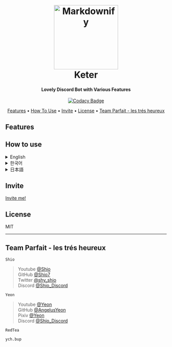 <h1 align="center">
  <br>
  <a href="https://github.com/Shio7/Keter"><img src="https://raw.githubusercontent.com/Shio7/Keter/master/Docs/Keter_symbol.png" alt="Markdownify" width="200"></a>
  <br>
  Keter
  <br>
</h1>
<h4 align="center">Lovely Discord Bot with Various Features</h4>
<p align="center">
  <a href="https://app.codacy.com/gh/Shio7/Keter?utm_source=github.com&utm_medium=referral&utm_content=Shio7/Keter&utm_campaign=Badge_Grade">
    <img src="https://api.codacy.com/project/badge/Grade/f5164554f8cc426ba6232263110d91f0"
         alt="Codacy Badge">
  </a>
</p>
<p align="center">
  <a href="#features">Features</a> •
  <a href="#how-to-use">How To Use</a> •
  <a href="#invite">Invite</a> •
  <a href="#license">License</a> •
  <a href="#Team-Parfait---les-trés-heureux">Team Parfait - les trés heureux</a>
</p>

## Features 

## How to use  

<details><summary>English</summary>
<p>
Eng
</p>
</details>
<details><summary>한국어</summary>
<p>
곧 쓸겁니다
</p>
</details>
<details><summary>日本語</summary>
<p>
すぐに作成よ
</p>
</details>

## Invite
[Invite me!](https://discord.com/oauth2/authorize?client_id=749629426777456691&permissions=8&scope=bot)  

## License

MIT

---

## Team Parfait - les trés heureux
`Shio`  
> Youtube [@Shio](https://youtube.com/c/shio7)  
GitHub [@Shio7](https://github.com/shio7)  
Twitter [@shy_shio](https://twitter.com/shy_shio)  
Discord [@Shio_Discord](https://discord.gg/b9wC3TQ)

`Yeon`  
> Youtube [@Yeon](https://youtube.com/channel/UCf7LMVdl4IhE9zgkXTyukmQ)  
GitHub [@AngelusYeon](https://github.com/AngelusYeon)  
Pixiv [@Yeon](https://www.pixiv.net/users/39241005)  
Discord [@Shio_Discord](https://discord.gg/b9wC3TQ) 

`RedTea`  

`ych.bup`  
